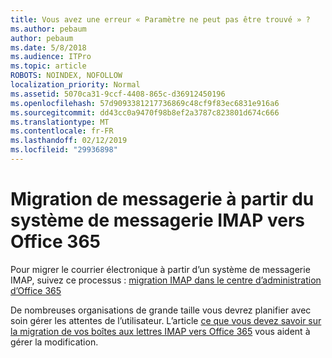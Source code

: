 ```yaml
---
title: Vous avez une erreur « Paramètre ne peut pas être trouvé » ?
ms.author: pebaum
author: pebaum
ms.date: 5/8/2018
ms.audience: ITPro
ms.topic: article
ROBOTS: NOINDEX, NOFOLLOW
localization_priority: Normal
ms.assetid: 5070ca31-9ccf-4408-865c-d36912450196
ms.openlocfilehash: 57d9093381217736869c48cf9f83ec6831e916a6
ms.sourcegitcommit: dd43cc0a9470f98b8ef2a3787c823801d674c666
ms.translationtype: MT
ms.contentlocale: fr-FR
ms.lasthandoff: 02/12/2019
ms.locfileid: "29936898"
---
```

# <a name="migrating-email-from-imap-email-system-to-office-365"></a>Migration de messagerie à partir du système de messagerie IMAP vers Office 365

Pour migrer le courrier électronique à partir d’un système de messagerie IMAP, suivez ce processus : [migration IMAP dans le centre d’administration d’Office 365](https://support.office.com/article/4682f2e4-f720-4868-91ab-207f5b0c325d)
  
De nombreuses organisations de grande taille vous devrez planifier avec soin gérer les attentes de l’utilisateur. L’article [ce que vous devez savoir sur la migration de vos boîtes aux lettres IMAP vers Office 365](https://support.office.com/article/3fe19996-29bc-4879-aab9-5a622b2f1481) vous aident à gérer la modification. 
  

